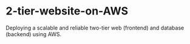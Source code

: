 # 2-tier-website-on-AWS
Deploying a scalable and reliable two-tier web (frontend) and database (backend) using AWS.
